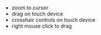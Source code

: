 - zoom to cursor
- drag on touch device
- crosshair controls on touch device
- right mouse click to drag
